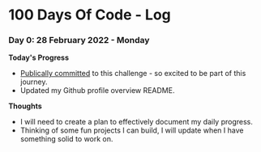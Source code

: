 # 100 Days Of Code - Log

### Day 0: 28 February 2022 - Monday

**Today's Progress**

- [Publically committed](https://twitter.com/codewithsandra/status/1498411258038697992?s=20&t=YlzHiWTQ_50xu6izXA5_kw) to this challenge - so excited to be part of this journey.
- Updated my Github profile overview README.

**Thoughts**

- I will need to create a plan to effectively document my daily progress.
- Thinking of some fun projects I can build, I will update when I have something solid to work on.
